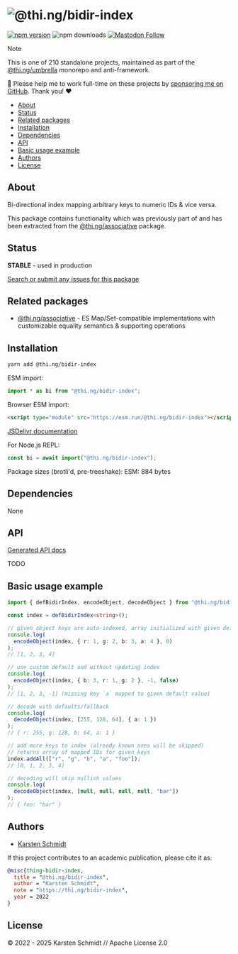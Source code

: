 <!-- This file is generated - DO NOT EDIT! -->
<!-- Please see: https://github.com/thi-ng/umbrella/blob/develop/CONTRIBUTING.md#changes-to-readme-files -->
# ![@thi.ng/bidir-index](https://raw.githubusercontent.com/thi-ng/umbrella/develop/assets/banners/thing-bidir-index.svg?8640f413)

[![npm version](https://img.shields.io/npm/v/@thi.ng/bidir-index.svg)](https://www.npmjs.com/package/@thi.ng/bidir-index)
![npm downloads](https://img.shields.io/npm/dm/@thi.ng/bidir-index.svg)
[![Mastodon Follow](https://img.shields.io/mastodon/follow/109331703950160316?domain=https%3A%2F%2Fmastodon.thi.ng&style=social)](https://mastodon.thi.ng/@toxi)

> [!NOTE]
> This is one of 210 standalone projects, maintained as part
> of the [@thi.ng/umbrella](https://github.com/thi-ng/umbrella/) monorepo
> and anti-framework.
>
> 🚀 Please help me to work full-time on these projects by [sponsoring me on
> GitHub](https://github.com/sponsors/postspectacular). Thank you! ❤️

- [About](#about)
- [Status](#status)
- [Related packages](#related-packages)
- [Installation](#installation)
- [Dependencies](#dependencies)
- [API](#api)
- [Basic usage example](#basic-usage-example)
- [Authors](#authors)
- [License](#license)

## About

Bi-directional index mapping arbitrary keys to numeric IDs & vice versa.

This package contains functionality which was previously part of and has been
extracted from the [@thi.ng/associative](https://thi.ng/associative) package.

## Status

**STABLE** - used in production

[Search or submit any issues for this package](https://github.com/thi-ng/umbrella/issues?q=%5Bbidir-index%5D+in%3Atitle)

## Related packages

- [@thi.ng/associative](https://github.com/thi-ng/umbrella/tree/develop/packages/associative) - ES Map/Set-compatible implementations with customizable equality semantics & supporting operations

## Installation

```bash
yarn add @thi.ng/bidir-index
```

ESM import:

```ts
import * as bi from "@thi.ng/bidir-index";
```

Browser ESM import:

```html
<script type="module" src="https://esm.run/@thi.ng/bidir-index"></script>
```

[JSDelivr documentation](https://www.jsdelivr.com/)

For Node.js REPL:

```js
const bi = await import("@thi.ng/bidir-index");
```

Package sizes (brotli'd, pre-treeshake): ESM: 884 bytes

## Dependencies

None

## API

[Generated API docs](https://docs.thi.ng/umbrella/bidir-index/)

TODO

## Basic usage example

```ts tangle:export/readme.ts
import { defBidirIndex, encodeObject, decodeObject } from "@thi.ng/bidir-index";

const index = defBidirIndex<string>();

// given object keys are auto-indexed, array initialized with given default
console.log(
  encodeObject(index, { r: 1, g: 2, b: 3, a: 4 }, 0)
);
// [1, 2, 3, 4]

// use custom default and without updating index
console.log(
  encodeObject(index, { b: 3, r: 1, g: 2 }, -1, false)
);
// [1, 2, 3, -1] (missing key `a` mapped to given default value)

// decode with defaults/fallback
console.log(
  decodeObject(index, [255, 128, 64], { a: 1 })
);
// { r: 255, g: 128, b: 64, a: 1 }

// add more keys to index (already known ones will be skipped)
// returns array of mapped IDs for given keys
index.addAll(["r", "g", "b", "a", "foo"]);
// [0, 1, 2, 3, 4]

// decoding will skip nullish values
console.log(
  decodeObject(index, [null, null, null, null, "bar"])
);
// { foo: "bar" }
```

## Authors

- [Karsten Schmidt](https://thi.ng)

If this project contributes to an academic publication, please cite it as:

```bibtex
@misc{thing-bidir-index,
  title = "@thi.ng/bidir-index",
  author = "Karsten Schmidt",
  note = "https://thi.ng/bidir-index",
  year = 2022
}
```

## License

&copy; 2022 - 2025 Karsten Schmidt // Apache License 2.0
